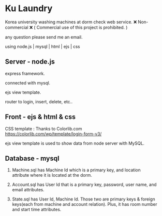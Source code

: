 # Ku Laundry
Korea university washing machines at dorm check web service.
❌ Non-commercial ❌
( Commercial use of this project is prohibited. )

any question please send me an email.

using node.js | mysql | html | ejs | css

## Server - node.js

express framework.

connected with mysql.

ejs view template.

router to login, insert, delete, etc..

## Front - ejs & html & css

CSS template : Thanks to Colorlib.com 
https://colorlib.com/wp/template/login-form-v3/

ejs view template is used to show data from node server with MySQL.

## Database - mysql

1.  Machine.sql has Machine Id which is a primary key, and location attribute where it is located at the dorm.

2.  Account.sql has User Id that is a primary key, password, user name, and email attributes.

3.  State.sql has User Id, Machine Id. Those two are primary keys & foreign keys(each from machine and account relation).
    Plus, it has room number and start time attributes.
